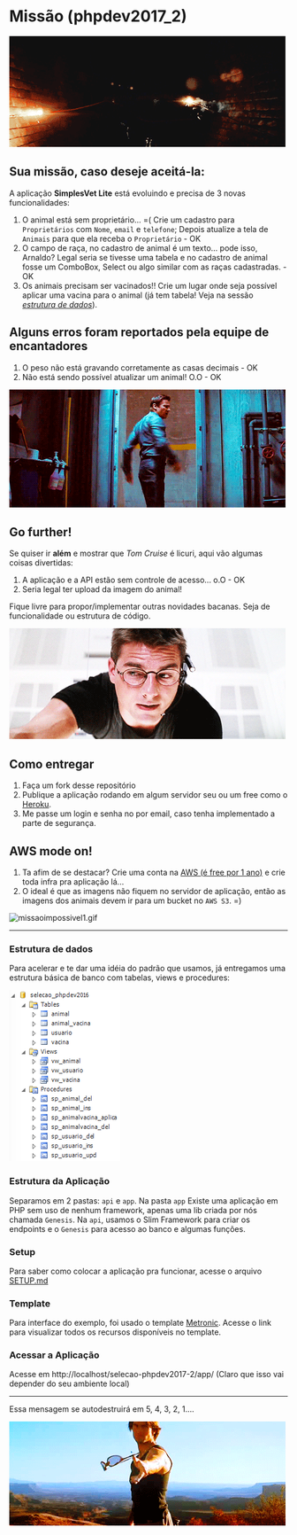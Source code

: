 # Missão (phpdev2017_2)
![missaoimpossivel3.gif](img/missaoimpossivel3.gif)

## Sua missão, caso deseje aceitá-la:
A aplicação **SimplesVet Lite** está evoluindo e precisa de 3 novas funcionalidades:

1. O animal está sem proprietário... =(  Crie um cadastro para `Proprietários`  com `Nome`, `email` e `telefone`; Depois atualize a tela de `Animais` para que ela receba o `Proprietário` - OK
2. O campo de raça, no cadastro de animal é um texto... pode isso, Arnaldo? Legal seria se tivesse uma tabela e no cadastro de animal fosse um ComboBox, Select ou algo similar com as raças cadastradas. - OK
3. Os animais precisam ser vacinados!! Crie um lugar onde seja possível aplicar uma vacina para o animal (já tem tabela! Veja na sessão [*estrutura de dados*](#estrutura)).

## Alguns erros foram reportados pela equipe de encantadores
1. O peso não está gravando corretamente as casas decimais - OK
2. Não está sendo possível atualizar um animal! O.O - OK

![missaoimpossivel4.gif](img/missaoimpossivel4.gif)

## Go further!
Se quiser ir **além** e mostrar que *Tom Cruise* é licuri, aqui vão algumas coisas divertidas:

1. A aplicação e a API estão sem controle de acesso... o.O - OK
2. Seria legal ter upload da imagem do animal!

Fique livre para propor/implementar outras novidades bacanas. Seja de funcionalidade ou estrutura de código.

![missaoimpossivel5.gif](img/missaoimpossivel5.gif)

## Como entregar

1. Faça um fork desse repositório
2. Publique a aplicação rodando em algum servidor seu ou um free como o [Heroku](https://www.heroku.com/).
3. Me passe um login e senha no por email, caso tenha implementado a parte de segurança.

## AWS mode on!

1. Ta afim de se destacar? Crie uma conta na [AWS (é free por 1 ano)](https://aws.amazon.com/pt/free/) e crie toda infra pra aplicação lá...
2. O ideal é que as imagens não fiquem no servidor de aplicação, então as imagens dos animais devem ir para um bucket no `AWS S3`. =)

![missaoimpossivel1.gif](img/missaoimpossivel1.gif)


----
### <a name="estrutura"></a>Estrutura de dados
Para acelerar e te dar uma idéia do padrão que usamos, já entregamos uma estrutura básica de banco com tabelas, views e procedures:


![schema.png](db/schema.png)

### Estrutura da Aplicação
Separamos em 2 pastas: `api` e `app`. Na pasta `app` Existe uma aplicação em PHP sem uso de nenhum framework, apenas uma lib criada por nós chamada `Genesis`. Na `api`, usamos o Slim Framework para criar os endpoints e o `Genesis` para acesso ao banco e algumas funções.

### Setup
Para saber como colocar a aplicação pra funcionar, acesse o arquivo [SETUP.md](SETUP.md)

### Template
Para interface do exemplo, foi usado o template [Metronic](http://keenthemes.com/preview/metronic/theme/admin_3/). Acesse o link para visualizar todos os recursos disponíveis no template.

### Acessar a Aplicação
Acesse em http://localhost/selecao-phpdev2017-2/app/ (Claro que isso vai depender do seu ambiente local)

---

Essa mensagem se autodestruirá em 5, 4, 3, 2, 1....


![missaoimpossivel2.gif](img/missaoimpossivel2.gif)
